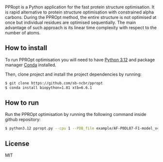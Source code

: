 PPRopt is a Python application for the fast protein structure optimisation. It is rapid alternative to protein structure optimisation with constrained alpha carbons. During the PPROpt method, the entire structure is not optimised at once but individual residues are optimised sequentially. The main advantage of such approach is its linear time complexity with respect to the number of atoms. 

## How to install

To run PPROpt optimisation you will need to have [Python 3.12](https://www.python.org/downloads/) and package manager  [Conda](https://docs.conda.io/projects/conda/en/latest/user-guide/install/linux.html) installed.

Then, clone project and install the project dependencies by running:

```bash
$ git clone https://github.com/sb-ncbr/ppropt
$ conda install biopython=1.81 xtb=6.6.1
```

## How to run
Run the PPROpt optimisation by running the following command inside github repository:

```bash
$ python3.12 ppropt.py --cpu 1 --PDB_file example/AF-P0DL07-F1-model_v4_protonated_ph7.pdb --data_dir test --run_full_xtb_optimisation
```

## License
MIT

